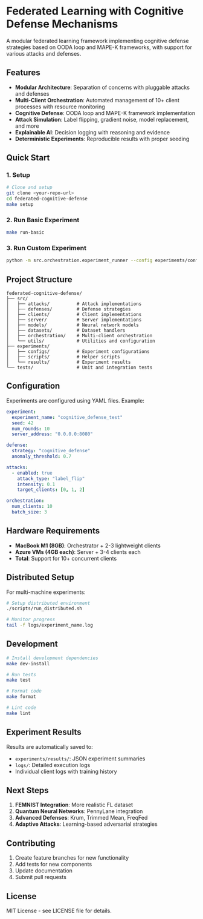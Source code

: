 # Federated Learning with Cognitive Defense Mechanisms

A modular federated learning framework implementing cognitive defense strategies based on OODA loop and MAPE-K frameworks, with support for various attacks and defenses.

## Features

- **Modular Architecture**: Separation of concerns with pluggable attacks and defenses
- **Multi-Client Orchestration**: Automated management of 10+ client processes with resource monitoring
- **Cognitive Defense**: OODA loop and MAPE-K framework implementation
- **Attack Simulation**: Label flipping, gradient noise, model replacement, and more
- **Explainable AI**: Decision logging with reasoning and evidence
- **Deterministic Experiments**: Reproducible results with proper seeding

## Quick Start

### 1. Setup
```bash
# Clone and setup
git clone <your-repo-url>
cd federated-cognitive-defense
make setup
```

### 2. Run Basic Experiment
```bash
make run-basic
```

### 3. Run Custom Experiment
```bash
python -m src.orchestration.experiment_runner --config experiments/configs/your_config.yaml
```

## Project Structure

```
federated-cognitive-defense/
├── src/
│   ├── attacks/          # Attack implementations
│   ├── defenses/         # Defense strategies
│   ├── clients/          # Client implementations
│   ├── server/           # Server implementations
│   ├── models/           # Neural network models
│   ├── datasets/         # Dataset handlers
│   ├── orchestration/    # Multi-client orchestration
│   └── utils/            # Utilities and configuration
├── experiments/
│   ├── configs/          # Experiment configurations
│   ├── scripts/          # Helper scripts
│   └── results/          # Experiment results
└── tests/                # Unit and integration tests
```

## Configuration

Experiments are configured using YAML files. Example:

```yaml
experiment:
  experiment_name: "cognitive_defense_test"
  seed: 42
  num_rounds: 10
  server_address: "0.0.0.0:8080"

defense:
  strategy: "cognitive_defense"
  anomaly_threshold: 0.7

attacks:
  - enabled: true
    attack_type: "label_flip"
    intensity: 0.1
    target_clients: [0, 1, 2]

orchestration:
  num_clients: 10
  batch_size: 3
```

## Hardware Requirements

- **MacBook M1 (8GB)**: Orchestrator + 2-3 lightweight clients
- **Azure VMs (4GB each)**: Server + 3-4 clients each
- **Total**: Support for 10+ concurrent clients

## Distributed Setup

For multi-machine experiments:

```bash
# Setup distributed environment
./scripts/run_distributed.sh

# Monitor progress
tail -f logs/experiment_name.log
```

## Development

```bash
# Install development dependencies
make dev-install

# Run tests
make test

# Format code
make format

# Lint code
make lint
```

## Experiment Results

Results are automatically saved to:
- `experiments/results/`: JSON experiment summaries
- `logs/`: Detailed execution logs
- Individual client logs with training history

## Next Steps

1. **FEMNIST Integration**: More realistic FL dataset
2. **Quantum Neural Networks**: PennyLane integration
3. **Advanced Defenses**: Krum, Trimmed Mean, FreqFed
4. **Adaptive Attacks**: Learning-based adversarial strategies

## Contributing

1. Create feature branches for new functionality
2. Add tests for new components
3. Update documentation
4. Submit pull requests

## License

MIT License - see LICENSE file for details.